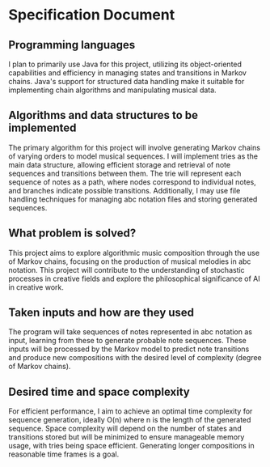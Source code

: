 # Specification Document

## Programming languages

I plan to primarily use Java for this project, utilizing its object-oriented capabilities and efficiency in managing states and transitions in Markov chains. Java's support for structured data handling make it suitable for implementing chain algorithms and manipulating musical data.

## Algorithms and data structures to be implemented

The primary algorithm for this project will involve generating Markov chains of varying orders to model musical sequences. I will implement tries as the main data structure, allowing efficient storage and retrieval of note sequences and transitions between them. The trie will represent each sequence of notes as a path, where nodes correspond to individual notes, and branches indicate possible transitions. Additionally, I may use file handling techniques for managing abc notation files and storing generated sequences.

## What problem is solved?

This project aims to explore algorithmic music composition through the use of Markov chains, focusing on the production of musical melodies in abc notation. This project will contribute to the understanding of stochastic processes in creative fields and explore the philosophical significance of AI in creative work.

## Taken inputs and how are they used

The program will take sequences of notes represented in abc notation as input, learning from these to generate probable note sequences. These inputs will be processed by the Markov model to predict note transitions and produce new compositions with the desired level of complexity (degree of Markov chains).

## Desired time and space complexity

For efficient performance, I aim to achieve an optimal time complexity for sequence generation, ideally O(n) where n is the length of the generated sequence. Space complexity will depend on the number of states and transitions stored but will be minimized to ensure manageable memory usage, with tries being space efficient. Generating longer compositions in reasonable time frames is a goal.
